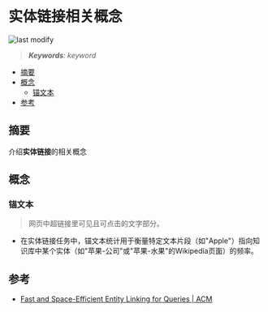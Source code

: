 实体链接相关概念
===
<!--START_SECTION:badge-->

![last modify](https://img.shields.io/static/v1?label=last%20modify&message=2025-07-25%2002%3A00%3A05&color=yellowgreen&style=flat-square)

<!--END_SECTION:badge-->
<!--info
top: false
hidden: true
-->

> ***Keywords**: keyword*

<!--START_SECTION:toc-->
- [摘要](#摘要)
- [概念](#概念)
    - [锚文本](#锚文本)
- [参考](#参考)
<!--END_SECTION:toc-->


## 摘要

介绍**实体链接**的相关概念


## 概念

### 锚文本
> 网页中超链接里可见且可点击的文字部分。
- 在实体链接任务中，锚文本统计用于衡量特定文本片段（如"Apple"）指向知识库中某个实体（如"苹果-公司"或"苹果-水果"的Wikipedia页面）的频率。



## 参考
- [Fast and Space-Efficient Entity Linking for Queries | ACM](https://dl.acm.org/doi/abs/10.1145/2684822.2685317)